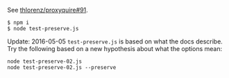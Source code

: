 See [thlorenz/proxyquire#91](https://github.com/thlorenz/proxyquire/issues/91).

```
$ npm i
$ node test-preserve.js
```

Update: 2016-05-05
`test-preserve.js` is based on what the docs describe. Try the following based on a new hypothesis about what the options mean:

```
node test-preserve-02.js
node test-preserve-02.js --preserve
```
